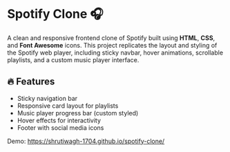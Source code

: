# Spotify Clone 🎧

A clean and responsive frontend clone of Spotify built using **HTML**, **CSS**, and **Font Awesome** icons. This project replicates the layout and styling of the Spotify web player, including sticky navbar, hover animations, scrollable playlists, and a custom music player interface.

## 🔥 Features
- Sticky navigation bar
- Responsive card layout for playlists
- Music player progress bar (custom styled)
- Hover effects for interactivity
- Footer with social media icons
  
Demo:
https://shrutiwagh-1704.github.io/spotify-clone/
